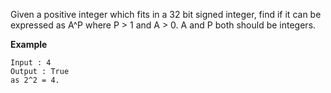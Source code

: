 <div class="markdown-content" id="problem-content">
<p>Given a positive integer which fits in a 32 bit signed integer, find if it can be expressed as A^P where P &gt; 1 and A &gt; 0. A and P both should be integers.</p>
<p><strong>Example</strong></p>
<div class="highlighter-rouge"><pre class="highlight"><code>Input : 4
Output : True  
as 2^2 = 4. 
</code></pre>
</div>

</div>